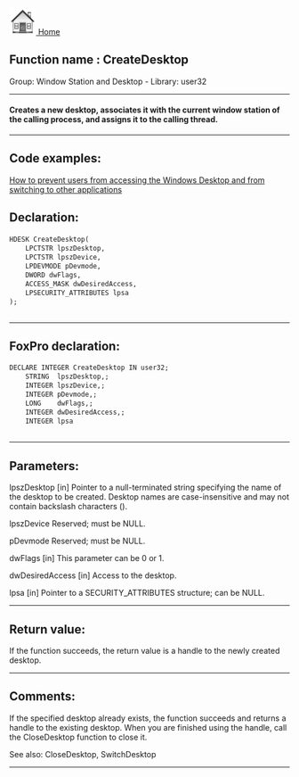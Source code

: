 [<img src="../../images/home.png"> Home ](https://github.com/VFPX/Win32API)  

## Function name : CreateDesktop
Group: Window Station and Desktop - Library: user32    
***  


#### Creates a new desktop, associates it with the current window station of the calling process, and assigns it to the calling thread.
***  


## Code examples:
[How to prevent users from accessing the Windows Desktop and from switching to other applications](../../samples/sample_492.md)  

## Declaration:
```foxpro  
HDESK CreateDesktop(
	LPCTSTR lpszDesktop,
	LPCTSTR lpszDevice,
	LPDEVMODE pDevmode,
	DWORD dwFlags,
	ACCESS_MASK dwDesiredAccess,
	LPSECURITY_ATTRIBUTES lpsa
);
  
```  
***  


## FoxPro declaration:
```foxpro  
DECLARE INTEGER CreateDesktop IN user32;
	STRING  lpszDesktop,;
	INTEGER lpszDevice,;
	INTEGER pDevmode,;
	LONG    dwFlags,;
	INTEGER dwDesiredAccess,;
	INTEGER lpsa
  
```  
***  


## Parameters:
lpszDesktop 
[in] Pointer to a null-terminated string specifying the name of the desktop to be created. Desktop names are case-insensitive and may not contain backslash characters (\). 

lpszDevice 
Reserved; must be NULL. 

pDevmode 
Reserved; must be NULL. 

dwFlags 
[in] This parameter can be 0 or 1.

dwDesiredAccess 
[in] Access to the desktop.

lpsa 
[in] Pointer to a SECURITY_ATTRIBUTES structure; can be NULL.  
***  


## Return value:
If the function succeeds, the return value is a handle to the newly created desktop.  
***  


## Comments:
If the specified desktop already exists, the function succeeds and returns a handle to the existing desktop. When you are finished using the handle, call the CloseDesktop function to close it.  
  
See also: CloseDesktop, SwitchDesktop  
  
***  

